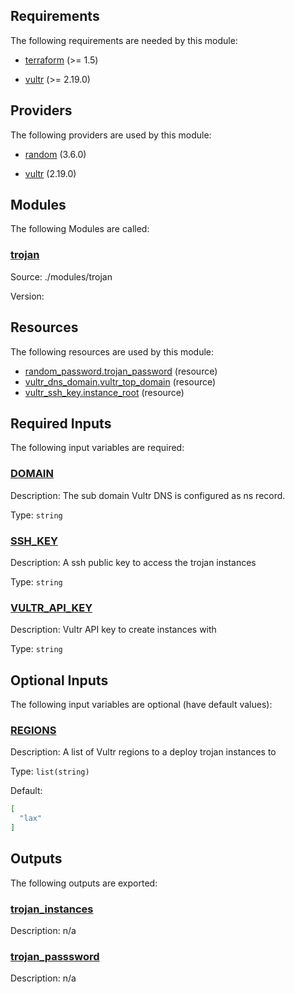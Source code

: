 ## Requirements

The following requirements are needed by this module:

- <a name="requirement_terraform"></a> [terraform](#requirement\_terraform) (>= 1.5)

- <a name="requirement_vultr"></a> [vultr](#requirement\_vultr) (>= 2.19.0)

## Providers

The following providers are used by this module:

- <a name="provider_random"></a> [random](#provider\_random) (3.6.0)

- <a name="provider_vultr"></a> [vultr](#provider\_vultr) (2.19.0)

## Modules

The following Modules are called:

### <a name="module_trojan"></a> [trojan](#module\_trojan)

Source: ./modules/trojan

Version:

## Resources

The following resources are used by this module:

- [random_password.trojan_password](https://registry.terraform.io/providers/hashicorp/random/latest/docs/resources/password) (resource)
- [vultr_dns_domain.vultr_top_domain](https://registry.terraform.io/providers/vultr/vultr/latest/docs/resources/dns_domain) (resource)
- [vultr_ssh_key.instance_root](https://registry.terraform.io/providers/vultr/vultr/latest/docs/resources/ssh_key) (resource)

## Required Inputs

The following input variables are required:

### <a name="input_DOMAIN"></a> [DOMAIN](#input\_DOMAIN)

Description: The sub domain Vultr DNS is configured as ns record.

Type: `string`

### <a name="input_SSH_KEY"></a> [SSH\_KEY](#input\_SSH\_KEY)

Description: A ssh public key to access the trojan instances

Type: `string`

### <a name="input_VULTR_API_KEY"></a> [VULTR\_API\_KEY](#input\_VULTR\_API\_KEY)

Description: Vultr API key to create instances with

Type: `string`

## Optional Inputs

The following input variables are optional (have default values):

### <a name="input_REGIONS"></a> [REGIONS](#input\_REGIONS)

Description: A list of Vultr regions to a deploy trojan instances to

Type: `list(string)`

Default:

```json
[
  "lax"
]
```

## Outputs

The following outputs are exported:

### <a name="output_trojan_instances"></a> [trojan\_instances](#output\_trojan\_instances)

Description: n/a

### <a name="output_trojan_passsword"></a> [trojan\_passsword](#output\_trojan\_passsword)

Description: n/a
